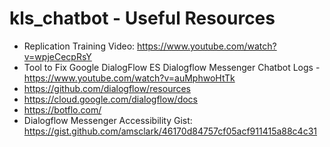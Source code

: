 # kls_chatbot - Useful Resources
* Replication Training Video: https://www.youtube.com/watch?v=wpjeCecpRsY
* Tool to Fix Google DialogFlow ES Dialogflow Messenger Chatbot Logs - https://www.youtube.com/watch?v=auMphwoHtTk
* https://github.com/dialogflow/resources
* https://cloud.google.com/dialogflow/docs
* https://botflo.com/
* Dialogflow Messenger Accessibility Gist: https://gist.github.com/amsclark/46170d84757cf05acf911415a88c4c31
